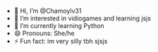 - 👋 Hi, I’m @Chamoylv31
- 👀 I’m interested in vidiogames and learning jsjs 
- 🌱 I’m currently learning Python
- 😄 Pronouns: She/he
- ⚡ Fun fact: im very silly tbh sjsjs 

<!---
Chamoylv31/Chamoylv31 is a ✨ special ✨ repository because its `README.md` (this file) appears on your GitHub profile.
You can click the Preview link to take a look at your changes.
--->

